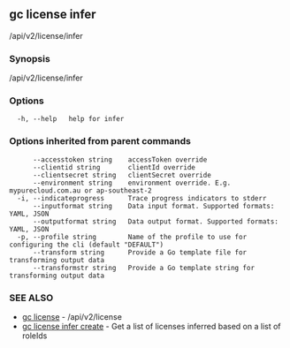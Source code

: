 ## gc license infer

/api/v2/license/infer

### Synopsis

/api/v2/license/infer

### Options

```
  -h, --help   help for infer
```

### Options inherited from parent commands

```
      --accesstoken string    accessToken override
      --clientid string       clientId override
      --clientsecret string   clientSecret override
      --environment string    environment override. E.g. mypurecloud.com.au or ap-southeast-2
  -i, --indicateprogress      Trace progress indicators to stderr
      --inputformat string    Data input format. Supported formats: YAML, JSON
      --outputformat string   Data output format. Supported formats: YAML, JSON
  -p, --profile string        Name of the profile to use for configuring the cli (default "DEFAULT")
      --transform string      Provide a Go template file for transforming output data
      --transformstr string   Provide a Go template string for transforming output data
```

### SEE ALSO

* [gc license](gc_license.html)	 - /api/v2/license
* [gc license infer create](gc_license_infer_create.html)	 - Get a list of licenses inferred based on a list of roleIds


